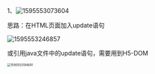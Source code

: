 1、![1595553073604](C:\Users\lenovo\AppData\Roaming\Typora\typora-user-images\1595553073604.png)

思路：在HTML页面加入update语句

![1595553246857](C:\Users\lenovo\AppData\Roaming\Typora\typora-user-images\1595553246857.png)

或引用java文件中的update语句，需要用到H5-DOM

<img src="C:\Users\lenovo\AppData\Roaming\Typora\typora-user-images\1595553194691.png" alt="1595553194691" style="zoom:50%;" />

